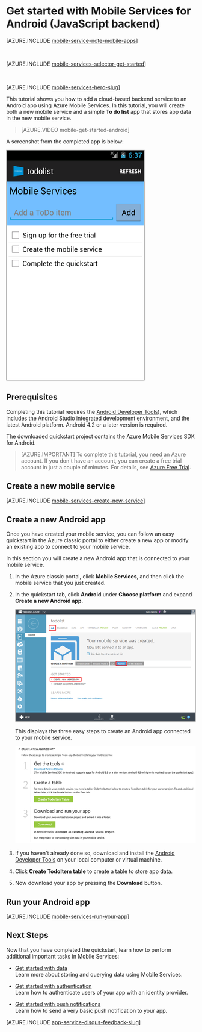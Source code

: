 <properties
    pageTitle="Get Started with Azure Mobile Services for Android apps (JavaScript backend)"
    description="Follow this tutorial to get started using Azure Mobile Services for Android development (JavaScript backend)."
    services="mobile-services"
    documentationCenter="android"
    authors="RickSaling"
    manager="dwrede"
    editor=""/>

<tags
    ms.service="mobile-services"
    ms.workload="mobile"
    ms.tgt_pltfrm="mobile-android"
    ms.devlang="java"
    ms.topic="hero-article"
    ms.date="11/05/2015"
    ms.author="ricksal"/>

# Get started with Mobile Services for Android  (JavaScript backend)

[AZURE.INCLUDE [mobile-service-note-mobile-apps](../../includes/mobile-services-note-mobile-apps.md)]

&nbsp;

[AZURE.INCLUDE [mobile-services-selector-get-started](../../includes/mobile-services-selector-get-started.md)]

&nbsp;

[AZURE.INCLUDE [mobile-services-hero-slug](../../includes/mobile-services-hero-slug.md)]

This tutorial shows you how to add a cloud-based backend service to an Android app using Azure Mobile Services. In this tutorial, you will create both a new mobile service and a simple **To do list** app that stores app data in the new mobile service.

> [AZURE.VIDEO mobile-get-started-android]

A screenshot from the completed app is below:

![](./media/mobile-services-android-get-started/mobile-quickstart-completed-android.png)

## Prerequisites

Completing this tutorial requires the [Android Developer Tools](https://developer.android.com/sdk/index.html)), which includes the Android Studio integrated development environment, and the latest Android platform. Android 4.2 or a later version is required.

The downloaded quickstart project contains the Azure Mobile Services SDK for Android.

> [AZURE.IMPORTANT] To complete this tutorial, you need an Azure account. If you don't have an account, you can create a free trial account in just a couple of minutes. For details, see [Azure Free Trial](http://azure.microsoft.com/pricing/free-trial/?WT.mc_id=AE564AB28).


## Create a new mobile service

[AZURE.INCLUDE [mobile-services-create-new-service](../../includes/mobile-services-create-new-service.md)]

## Create a new Android app

Once you have created your mobile service, you can follow an easy quickstart in the Azure classic portal to either create a new app or modify an existing app to connect to your mobile service.

In this section you will create a new Android app that is connected to your mobile service.

1.  In the Azure classic portal, click **Mobile Services**, and then click the mobile service that you just created.

2. In the quickstart tab, click **Android** under **Choose platform** and expand **Create a new Android app**.

    ![](./media/mobile-services-android-get-started/mobile-portal-quickstart-android1.png)

    This displays the three easy steps to create an Android app connected to your mobile service.

    ![](./media/mobile-services-android-get-started/mobile-quickstart-steps-android-AS.png)

3. If you haven't already done so, download and install the [Android Developer Tools](https://go.microsoft.com/fwLink/p/?LinkID=280125) on your local computer or virtual machine.

4. Click **Create TodoItem table** to create a table to store app data.


5. Now download your app by pressing the **Download** button.

## Run your Android app

[AZURE.INCLUDE [mobile-services-run-your-app](../../includes/mobile-services-android-get-started.md)]


## <a name="next-steps"> </a>Next Steps
Now that you have completed the quickstart, learn how to perform additional important tasks in Mobile Services:

* [Get started with data]
  <br/>Learn more about storing and querying data using Mobile Services.

* [Get started with authentication]
  <br/>Learn how to authenticate users of your app with an identity provider.

* [Get started with push notifications]
  <br/>Learn how to send a very basic push notification to your app.


[AZURE.INCLUDE [app-service-disqus-feedback-slug](../../includes/app-service-disqus-feedback-slug.md)]


<!-- URLs. -->
[Get started (Eclipse)]: mobile-services-android-get-started-ec.md
[Get started with data]: mobile-services-android-get-started-data.md
[Get started with authentication]: mobile-services-android-get-started-users.md
[Get started with push notifications]: mobile-services-javascript-backend-android-get-started-push.md
[Mobile Services Android SDK]: https://go.microsoft.com/fwLink/p/?LinkID=266533


